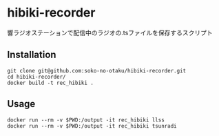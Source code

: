 # hibiki-recorder
響ラジオステーションで配信中のラジオの.tsファイルを保存するスクリプト

## Installation

```
git clone git@github.com:soko-no-otaku/hibiki-recorder.git
cd hibiki-recorder/
docker build -t rec_hibiki .
```

## Usage

```
docker run --rm -v $PWD:/output -it rec_hibiki llss
docker run --rm -v $PWD:/output -it rec_hibiki tsunradi
```
